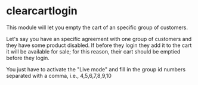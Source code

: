 # clearcartlogin

This module will let you empty the cart of an specific group of customers.

Let's say you have an specific agreement with one group of customers and they have some product disabled. If before they login they add it to the cart it will be available for sale; for this reason, their cart should be emptied before they login.

You just have to activate the "Live mode" and fill in the group id numbers separated with a comma, i.e., 4,5,6,7,8,9,10
